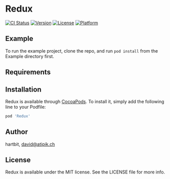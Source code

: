# Redux

[![CI Status](http://img.shields.io/travis/hartbit/Redux.svg?style=flat)](https://travis-ci.org/hartbit/Redux)
[![Version](https://img.shields.io/cocoapods/v/Redux.svg?style=flat)](http://cocoapods.org/pods/Redux)
[![License](https://img.shields.io/cocoapods/l/Redux.svg?style=flat)](http://cocoapods.org/pods/Redux)
[![Platform](https://img.shields.io/cocoapods/p/Redux.svg?style=flat)](http://cocoapods.org/pods/Redux)

## Example

To run the example project, clone the repo, and run `pod install` from the Example directory first.

## Requirements

## Installation

Redux is available through [CocoaPods](http://cocoapods.org). To install
it, simply add the following line to your Podfile:

```ruby
pod 'Redux'
```

## Author

hartbit, david@atipik.ch

## License

Redux is available under the MIT license. See the LICENSE file for more info.
